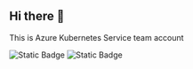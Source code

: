 ## Hi there 👋

This is Azure Kubernetes Service team account

![Static Badge](https://img.shields.io/badge/kubernetes-%23326CE5?style=for-the-badge&logo=kubernetes&logoColor=black)
![Static Badge](https://img.shields.io/badge/azure-%230078D4?style=for-the-badge&logo=microsoftazure&logoColor=black)



<!--
**AKSTEAM-ITSPROUT/AKSTEAM-ITSPROUT** is a ✨ _special_ ✨ repository because its `README.md` (this file) appears on your GitHub profile.

Here are some ideas to get you started:

- 🔭 I’m currently working on ...
- 🌱 I’m currently learning ...
- 👯 I’m looking to collaborate on ...
- 🤔 I’m looking for help with ...
- 💬 Ask me about ...
- 📫 How to reach me: ...
- 😄 Pronouns: ...
- ⚡ Fun fact: ...
-->
